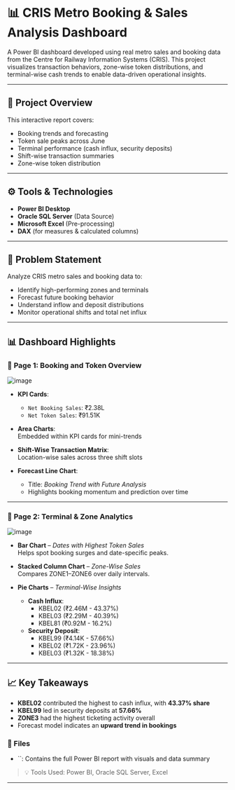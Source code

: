# 📊 CRIS Metro Booking & Sales Analysis Dashboard

A Power BI dashboard developed using real metro sales and booking data from the Centre for Railway Information Systems (CRIS). This project visualizes transaction behaviors, zone-wise token distributions, and terminal-wise cash trends to enable data-driven operational insights.

---

## 📁 Project Overview

This interactive report covers:
- Booking trends and forecasting
- Token sale peaks across June
- Terminal performance (cash influx, security deposits)
- Shift-wise transaction summaries
- Zone-wise token distribution

---

## ⚙️ Tools & Technologies
- **Power BI Desktop**
- **Oracle SQL Server** (Data Source)
- **Microsoft Excel** (Pre-processing)
- **DAX** (for measures & calculated columns)

---

## 🧠 Problem Statement

Analyze CRIS metro sales and booking data to:
- Identify high-performing zones and terminals
- Forecast future booking behavior
- Understand inflow and deposit distributions
- Monitor operational shifts and total net influx

---

## 📊 Dashboard Highlights

### 📄 **Page 1: Booking and Token Overview**

![image](https://github.com/user-attachments/assets/ba88605f-0426-4b7c-95f3-f67b48696e07)

- **KPI Cards**:  
  - `Net Booking Sales`: ₹2.38L  
  - `Net Token Sales`: ₹91.51K  

- **Area Charts**:  
  Embedded within KPI cards for mini-trends

- **Shift-Wise Transaction Matrix**:  
  Location-wise sales across three shift slots

- **Forecast Line Chart**:  
  - Title: *Booking Trend with Future Analysis*  
  - Highlights booking momentum and prediction over time

---

### 📄 **Page 2: Terminal & Zone Analytics**

![image](https://github.com/user-attachments/assets/d6118b10-c78e-4100-a32d-70e1d593b8fb)

- **Bar Chart** – *Dates with Highest Token Sales*  
  Helps spot booking surges and date-specific peaks.

- **Stacked Column Chart** – *Zone-Wise Sales*  
  Compares ZONE1–ZONE6 over daily intervals.

- **Pie Charts** – *Terminal-Wise Insights*  
  - **Cash Influx**:  
    - KBEL02 (₹2.46M - 43.37%)  
    - KBEL03 (₹2.29M - 40.39%)  
    - KBEL81 (₹0.92M - 16.2%)  
  - **Security Deposit**:  
    - KBEL99 (₹4.14K - 57.66%)  
    - KBEL02 (₹1.72K - 23.96%)  
    - KBEL03 (₹1.32K - 18.38%)

---

## 📈 Key Takeaways
- **KBEL02** contributed the highest to cash influx, with **43.37% share**
- **KBEL99** led in security deposits at **57.66%**
- **ZONE3** had the highest ticketing activity overall
- Forecast model indicates an **upward trend in bookings**

### 📁 Files

- ``: Contains the full Power BI report with visuals and data summary

> 💡 Tools Used: Power BI, Oracle SQL Server, Excel


---

